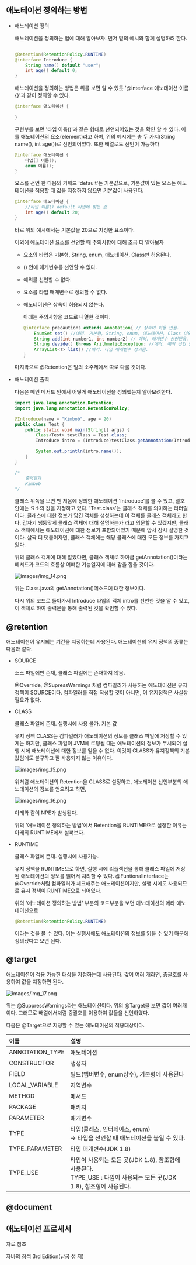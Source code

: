 ## 애노테이션 정의하는 방법

- 애노테이션 정의

  애노테이션을 정의하는 법에 대해 알아보자. 먼저 밑의 예시와 함께 설명하려 한다.

    ```java

    @Retention(RetentionPolicy.RUNTIME)
    @interface Introduce {
        String name() default "user";
        int age() default 0;
    }
    ```

  애노테이션을 정의하는 방법은 위를 보면 알 수 있듯 '@interface 애노테이션 이름 {}'과 같이 정의할 수 있다.

    ```java
    @interface 애노테이션 {
    	
    }
    ```

  구현부를 보면 '타입 이름()'과 같은 형태로 선언되어있는 것을 확인 할 수 있다. 이를 애노테이션의 요소(element)라고 하며, 위의 예시에는 총 두 가지(String name(), int age())로 선언되어있다. 또한 배열로도 선언이 가능하다

    ```java
    @interface 애노테이션 {
    	타입[] 이름();
    	enum 이름();
    }
    ```

  요소를 선언 한 다음의 키워드 'default'는 기본값으로, 기본값이 있는 요소는 애노테이션을 적용할 때 값을 지정하지 않으면 기본값이 사용된다.

    ```java
    @interface 애노테이션 {
    	//타입 이름() default 타입에 맞는 값
    	int age() default 20;
    }
    ```

  바로 위의 예시에서는 기본값을 20으로 지정한 요소이다.

  이외에 애노테이션 요소를 선언할 때 주의사항에 대해 조금 더 알아보자

    - 요소의 타입은 기본형, String, enum, 애노테이션, Class만 허용된다.
    - () 안에 매개변수를 선언할 수 없다.
    - 예외를 선언할 수 없다.
    - 요소를 타입 매개변수로 정의할 수 없다.
    - 애노테이션은 상속이 허용되지 않는다.

      아래는 주의사항을 코드로 나열한 것이다.

        ```java
        @interface precautions extends Annotation{ // 상속이 허용 안됨.
        	EnumSet set() //에러. 기본형, String, enum, 애노테이션, Class 이외의 것이 타입으로 들어감
        	String add(int number1, int number2) // 에러. 매개변수 선언됐음.
        	String devide() throws ArithmeticException; //에러. 예외 선언 안됨.
        	ArrayList<T> list() //에러. 타입 매개변수 정의됨.
        }
        ```

  마지막으로 @Retention은 밑의 소주제에서 따로 다룰 것이다.

- 애노테이션 출력

  다음은 메인 메서드 안에서 어떻게 애노테이션을 정의했는지 알아보려한다.

    ```java
    import java.lang.annotation.Retention;
    import java.lang.annotation.RetentionPolicy;

    @Introduce(name = "Kimbob", age = 20)
    public class Test {
        public static void main(String[] args) {
            Class<Test> testClass = Test.class;
            Introduce intro = (Introduce)testClass.getAnnotation(Introduce.class);

            System.out.println(intro.name());
        }
    }

    /*
    	출력결과
    	Kimbob
    */
    ```

  클래스 위쪽을 보면 맨 처음에 정의한 애노테이션 'Introduce'를 볼 수 있고, 괄호 안에는 요소의 값을 지정하고 있다. 'Test.class'는 클래스 객체를 의미하는 리터럴이다. 클래스에 대한 정보가 담긴 객체를 생성하는데 이 객체를 클래스 객체라고 한다. 갑자기 쌩뚱맞게 클래스 객체에 대해 설명하는가 라고 의문할 수 있겠지만, 클래스 객체에서는 애노테이션에 대한 정보가 포함되어있기 때문에 앞서 잠시 설명한 것이다. 살짝 더 덧붙이자면, 클래스 객체에는 해당 클래스에 대한 모든 정보를 가지고있다.

  위의 클래스 객체에 대해 알았다면, 클래스 객체로 하여금 getAnnotation()이라는 메서드가 코드의 흐름상 어떠한 기능일지에 대해 감을 잡을 것이다.

  ![images/img_14.png](images/img_14.png)

  위는 Class.java의 getAnnotation()메소드에 대한 정보이다.

  다시 위의 코드로 돌아가서 Introduce 타입의 객체 intro를 선언한 것을 알 수 있고, 이 객체로 하여 출력문을 통해 출력된 것을 확인할 수 있다.

## **@retention**

애노테이션이 유지되는 기간을 지정하는데 사용된다. 애노테이션의 유지 정책의 종류는 다음과 같다.

- SOURCE

  소스 파일에만 존재, 클래스 파일에는 존재하지 않음.

  @Override, @SupressWarnings 처럼 컴파일러가 사용하는 애노테이션은 유지정책이 SOURCE이다. 컴파일러를 직접 작성할 것이 아니면, 이 유지정책은 사실상 필요가 없다.

- CLASS

  클래스 파일에 존재. 실행시에 사용 불가. 기본 값

  유지 정책 CLASS는 컴파일러가 애노테이션의 정보를 클래스 파일에 저장할 수 있게는 하지만, 클래스 파일이 JVM에 로딩될 때는 애노테이션의 정보가 무시되어 실행 시에 애노테이션에 대한 정보를 얻을 수 없다. 이것이 CLASS가 유지정책의 기본값임에도 불구하고 잘 사용되지 않는 이유이다.

  ![images/img_15.png](images/img_15.png)

  위처럼 애노테이션의 Retention을 CLASS로 설정하고, 애노테이션 선언부분의 애노테이션의 정보를 얻으려고 하면,

  ![images/img_16.png](images/img_16.png)

  아래와 같이 NPE가 발생된다.

  위의 '애노테이션 정의하는 방법'에서 Retention을 RUNTIME으로 설정한 이유는 아래의 RUNTIME에서 살펴보자.

- RUNTIME

  클래스 파일에 존재. 실행시에 사용가능.

  유지 정책을 RUNTIME으로 하면, 실행 시에 리플렉션을 통해 클래스 파일에 저장된 애노테이션의 정보를 읽어서 처리할 수 있다. @FuntionalInterface는 @Override처럼 컴파일러가 체크해주는 애노테이션이지만, 실행 시에도 사용되므로 유지 정책이 RUNTIME으로 되어있다.

  위의 '애노테이션 정의하는 방법' 부분의 코드부분을 보면 애노테이션의 메타 에노테이션으로

    ```java
    @Retention(RetentionPolicy.RUNTIME)
    ```

  이라는 것을 볼 수 있다. 이는 실행시에도 애노테이션의 정보를 읽을 수 있기 때문에 정의됐다고 보면 된다.

## **@target**

애노테이션이 적용 가능한 대상을 지정하는데 사용된다. 값이 여러 개라면, 중괄호를 사용하여 값을 지정하면 된다.

![images/img_17.png](images/img_17.png)

위는 @SuppressWarnings라는 애노테이션이다. 위의 @Target을 보면 값이 여러개이다. 그러므로 배열에서처럼 중괄호를 이용하여 값들을 선언하였다.

다음은 @Target으로 지정할 수 있는 애노테이션의 적용대상이다.

|이름|설명|
|:---|:---|
|ANNOTATION_TYPE|애노테이션|
|CONSTRUCTOR|생성자|
|FIELD|필드(멤버변수, enum상수), 기본형에 사용된다|
|LOCAL_VARIABLE|지역변수|
|METHOD|메서드|
|PACKAGE|패키지|
|PARAMETER|매개변수|
|TYPE|타입(클래스, 인터페이스, enum)<br>→ 타입을 선언할 때 애노테이션을 붙일 수 있다.|
|TYPE_PARAMETER|타입 매개변수(JDK 1.8)|
|TYPE_USE|타입이 사용되는 모든 곳(JDK 1.8), 참조형에 사용된다.<br>TYPE_USE : 타입이 사용되는 모든 곳(JDK 1.8), 참조형에 사용된다.|


## **@document**

## 애노테이션 프로세서

자료 참조

자바의 정석 3rd Edition(남궁 성 저)